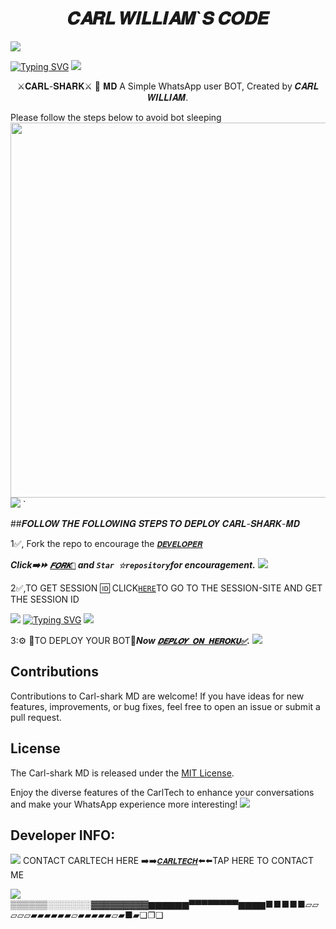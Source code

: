  <h1 align="center"> 𝑪𝑨𝑹𝑳 𝑾𝑰𝑳𝑳𝑰𝑨𝑴`𝑺 𝑪𝑶𝑫𝑬 </h1> 
<a><img src='https://i.imgur.com/LyHic3i.gif'/></a>
 
[![Typing SVG](https://readme-typing-svg.herokuapp.com?font=Rockstar-ExtraBold&color=blue&lines=𝕮𝕬𝕽𝕷+𝕾𝕳𝕬𝕽𝕶+𝕸𝕯+𝗖𝗥𝗘𝗔𝗧𝗘𝗗+𝗕𝗬+CARL)](https://git.io/typing-svg)
<a><img src='https://i.imgur.com/LyHic3i.gif'/></a>

<p align="center"> ⚔️𝐂𝐀𝐑𝐋-𝐒𝐇𝐀𝐑𝐊⚔️ 🦈 𝐌𝐃 A Simple WhatsApp user BOT, Created by 𝑪𝑨𝑹𝑳 𝑾𝑰𝑳𝑳𝑰𝑨𝑴.
<p align="centre"> Please follow the steps below to avoid bot sleeping  
<img src="https://telegra.ph/file/585b8d9674c156764e97c.jpg" width="700" height="600"/>
<a><img src='https://i.imgur.com/LyHic3i.gif'/></a>
  `


##𝑭𝑶𝑳𝑳𝑶𝑾 𝑻𝑯𝑬 𝑭𝑶𝑳𝑳𝑶𝑾𝑰𝑵𝑮 𝑺𝑻𝑬𝑷𝑺 𝑻𝑶 𝑫𝑬𝑷𝑳𝑶𝒀 𝑪𝑨𝑹𝑳-𝑺𝑯𝑨𝑹𝑲-𝑴𝑫
 
1✅️, Fork the repo to encourage the [`𝑫𝑬𝑽𝑬𝑳𝑶𝑷𝑬𝑹`](https://github.com/Carl165) 

   ***Click➡️⏩️ [`𝑭𝑶𝑹𝑲🍴`](https://github.com/Carl165/CarlTech/fork) and `Star ☆repository`for encouragement.***
 <a><img src='https://i.imgur.com/LyHic3i.gif'/></a>
 
 2✅️,TO GET SESSION 🆔 CLICK[`HERE`](https://github.com/Carl165/SESSION_SITE)TO GO TO THE SESSION-SITE AND GET THE SESSION ID
  
  <a><img src='https://i.imgur.com/LyHic3i.gif'/></a>
[![Typing SVG](https://readme-typing-svg.herokuapp.com?font=Rockstar-ExtraBold&color=blue&lines=𝐃𝐄𝐏𝐋𝐎𝐘+𝐎𝐍+𝐇𝐄𝐑𝐎𝐊𝐔)](https://git.io/typing-svg)
<a><img src='https://i.imgur.com/LyHic3i.gif'/></a>




  3:⚙️ 🦁TO DEPLOY YOUR BOT🦁***Now [`𝑫𝑬𝑷𝑳𝑶𝒀 𝐎𝐍 𝐇𝐄𝐑𝐎𝐊𝐔✅️`](https://dashboard.heroku.com/new?template=https://github.com/Carl165/CarlTech/edit/tree/main?tab=readme-ov-file).***
<a><img src='https://i.imgur.com/LyHic3i.gif'/></a>



## Contributions

Contributions to Carl-shark MD are welcome! If you have ideas for new features, improvements, or bug fixes, feel free to open an issue or submit a pull request.

## License

The Carl-shark MD is released under the [MIT License](https://opensource.org/licenses/MIT).

Enjoy the diverse features of the CarlTech  to enhance your conversations and make your WhatsApp experience more interesting!
<a><img src='https://i.imgur.com/LyHic3i.gif'/></a>


## Developer INFO:

<a><img src='https://i.imgur.com/LyHic3i.gif'/></a>
   CONTACT CARLTECH HERE 
➡️➡️[`𝑪𝑨𝑹𝑳𝑻𝑬𝑪𝑯`](https://github.com/Carl165/CARLTECH-INFO)⬅️⬅️TAP HERE TO CONTACT ME 

<a><img src='https://i.imgur.com/LyHic3i.gif'/></a>
▒▒▒▒▒▒░░░░░░░▓▓▓▓▓▓▓▓▓▆▆▆▆▆▆▀▀▀▀▀▀▀▀▆▆▆▆■■■■■▱▱▱▱▱▰▰▰▰▰▰▱▰▰▰▰▰▱▰■▰❏❐❑

